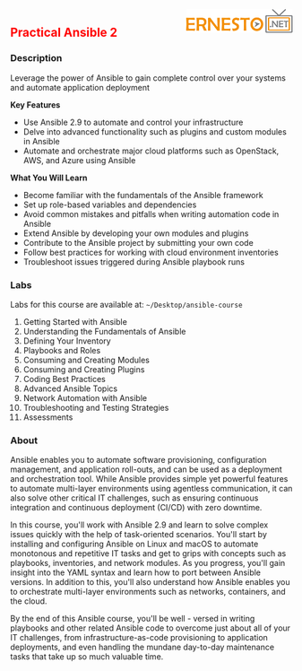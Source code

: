 <img align="right" src="./logo.png">

<h2><span style="color:red;">Practical Ansible 2</span></h2>

### Description

Leverage the power of Ansible to gain complete control over your systems and automate application deployment

**Key Features**

- Use Ansible 2.9 to automate and control your infrastructure
- Delve into advanced functionality such as plugins and custom modules in Ansible
- Automate and orchestrate major cloud platforms such as OpenStack, AWS, and Azure using Ansible

**What You Will Learn**

- Become familiar with the fundamentals of the Ansible framework
- Set up role-based variables and dependencies
- Avoid common mistakes and pitfalls when writing automation code in Ansible
- Extend Ansible by developing your own modules and plugins
- Contribute to the Ansible project by submitting your own code
- Follow best practices for working with cloud environment inventories
- Troubleshoot issues triggered during Ansible playbook runs

### Labs

Labs for this course are available at: `~/Desktop/ansible-course`

1. Getting Started with Ansible
2. Understanding the Fundamentals of Ansible
3. Defining Your Inventory
4. Playbooks and Roles
5. Consuming and Creating Modules
6. Consuming and Creating Plugins
7. Coding Best Practices
8. Advanced Ansible Topics 
9. Network Automation with Ansible
10. Troubleshooting and Testing Strategies
11. Assessments


### About

Ansible enables you to automate software provisioning, configuration management, and application roll-outs, and can be used as a deployment and orchestration tool. While Ansible provides simple yet powerful features to automate multi-layer environments using agentless communication, it can also solve other critical IT challenges, such as ensuring continuous integration and continuous deployment (CI/CD) with zero downtime.

In this course, you'll work with Ansible 2.9 and learn to solve complex issues quickly with the help of task-oriented scenarios. You'll start by installing and configuring Ansible on Linux and macOS to automate monotonous and repetitive IT tasks and get to grips with concepts such as playbooks, inventories, and network modules. As you progress, you'll gain insight into the YAML syntax and learn how to port between Ansible versions. In addition to this, you'll also understand how Ansible enables you to orchestrate multi-layer environments such as networks, containers, and the cloud.

By the end of this Ansible course, you'll be well - versed in writing playbooks and other related Ansible code to overcome just about all of your IT challenges, from infrastructure-as-code provisioning to application deployments, and even handling the mundane day-to-day maintenance tasks that take up so much valuable time.
